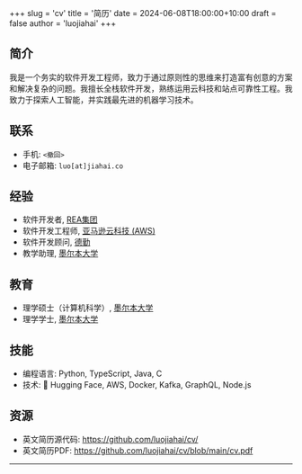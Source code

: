 +++
slug = 'cv'
title = '简历'
date = 2024-06-08T18:00:00+10:00
draft = false
author = 'luojiahai'
+++

## 简介

我是一个务实的软件开发工程师，致力于通过原则性的思维来打造富有创意的方案和解决复杂的问题。我擅长全栈软件开发，熟练运用云科技和站点可靠性工程。我致力于探索人工智能，并实践最先进的机器学习技术。

## 联系

- 手机: `<撤回>`
- 电子邮箱: `luo[at]jiahai.co`

## 经验

- 软件开发者, [REA集团](https://www.rea-group.com/)
- 软件开发工程师, [亚马逊云科技 (AWS)](https://aws.amazon.com/)
- 软件开发顾问, [德勤](https://www.deloitte.com/)
- 教学助理, [墨尔本大学](https://www.unimelb.edu.au/)

## 教育

- 理学硕士（计算机科学）, [墨尔本大学](https://www.unimelb.edu.au/)
- 理学学士, [墨尔本大学](https://www.unimelb.edu.au/)

## 技能

- 编程语言: Python, TypeScript, Java, C
- 技术: 🤗 Hugging Face, AWS, Docker, Kafka, GraphQL, Node.js

## 资源

- 英文简历源代码: https://github.com/luojiahai/cv/
- 英文简历PDF: https://github.com/luojiahai/cv/blob/main/cv.pdf

---

